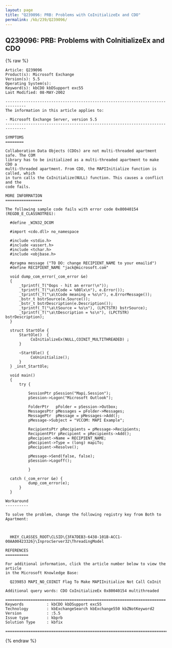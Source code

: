 ```yaml
---
layout: page
title: "Q239096: PRB: Problems with CoInitializeEx and CDO"
permalink: /kb/239/Q239096/
---
```


## Q239096: PRB: Problems with CoInitializeEx and CDO

{% raw %}

	Article: Q239096
	Product(s): Microsoft Exchange
	Version(s): 5.5
	Operating System(s): 
	Keyword(s): kbCDO kbDSupport exc55
	Last Modified: 08-MAY-2002
	
	-------------------------------------------------------------------------------
	The information in this article applies to:
	
	- Microsoft Exchange Server, version 5.5 
	-------------------------------------------------------------------------------
	
	SYMPTOMS
	========
	
	Collaboration Data Objects (CDOs) are not multi-threaded apartment safe. The COM
	library has to be initialized as a multi-threaded apartment to make CDO a
	multi-threaded apartment. From CDO, the MAPIInitialize function is called, which
	in turn calls the CoInitialize(NULL) function. This causes a conflict and the
	code fails.
	
	MORE INFORMATION
	================
	
	The following sample code fails with error code 0x80040154
	(REGDB_E_CLASSNOTREG):
	
	  #define _WIN32_DCOM
	
	  #import <cdo.dll> no_namespace
	
	  #include <stdio.h>
	  #include <assert.h>
	  #include <tchar.h>
	  #include <objbase.h>
	
	  #pragma message ("TO DO: change RECIPIENT_NAME to your emailid")
	  #define RECIPIENT_NAME "jack@microsoft.com"
	
	  void dump_com_error(_com_error &e)
	  {
	      _tprintf(_T("Oops - hit an error!\n"));
	      _tprintf(_T("\a\tCode = %08lx\n"), e.Error());
	      _tprintf(_T("\a\tCode meaning = %s\n"), e.ErrorMessage());
	      _bstr_t bstrSource(e.Source());
	      _bstr_t bstrDescription(e.Description());
	      _tprintf(_T("\a\tSource = %s\n"), (LPCTSTR) bstrSource);
	      _tprintf(_T("\a\tDescription = %s\n"), (LPCTSTR) bstrDescription);
	  }
	
	  struct StartOle {
	      StartOle()  {
	           CoInitializeEx(NULL,COINIT_MULTITHREADED) ;	
	      }
	
	      ~StartOle() {
	           CoUninitialize();
	      }
	  } _inst_StartOle;
	
	  void main()
	  {
	      try {
	  	
	          SessionPtr pSession("Mapi.Session");
	          pSession->Logon("Microsoft Outlook");
	
	          FolderPtr   pFolder = pSession->Outbox;
	          MessagesPtr pMessages = pFolder->Messages;
	          MessagePtr  pMessage = pMessages->Add();
	          pMessage->Subject = "VCCOM: MAPI Example";
	           
	          RecipientsPtr pRecipients = pMessage->Recipients;
	          RecipientPtr pRecipient = pRecipients->Add();
	          pRecipient->Name = RECIPIENT_NAME;
	          pRecipient->Type = (long) mapiTo;
	          pRecipient->Resolve();
	
	          pMessage->Send(false, false);
	          pSession->Logoff();
	
	          } 
	
	  catch (_com_error &e) {
	          dump_com_error(e);
	      }
	  }
	
	Workaround
	----------
	
	To solve the problem, change the following registry key from Both to Apartment:
	
	  
	
	  HKEY_CLASSES_ROOT\CLSID\{3FA7DEB3-6438-101B-ACC1-00AA00423326}\InprocServer32\ThreadingModel
	
	REFERENCES
	==========
	
	For additional information, click the article number below to view the article
	in the Microsoft Knowledge Base:
	
	  Q239853 MAPI_NO_COINIT Flag To Make MAPIInitialize Not Call CoInit
	
	Additional query words: CDO CoInitializeEx 0x80040154 multithreaded
	
	======================================================================
	Keywords          : kbCDO kbDSupport exc55 
	Technology        : kbExchangeSearch kbExchange550 kbZNotKeyword2
	Version           : :5.5
	Issue type        : kbprb
	Solution Type     : kbfix
	
	=============================================================================
	

{% endraw %}

